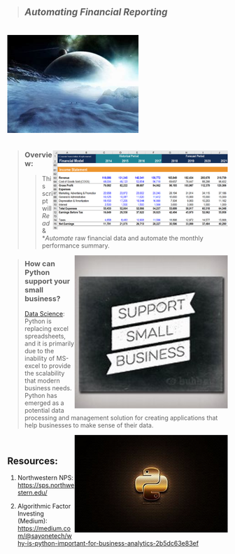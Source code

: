 >## *Automating Financial Reporting*   
#

<img src="Images/universe.jfif" align="center" width="300px"/>
<br clear="center"/>

#

<img src="Images/income_statement.png" align="right" width="400px"/>

#

>### Overview: 
>> This script will *Read* & **Automate* raw financial data and automate the monthly performance summary. 

<img src="Images/small_business.jfif" align="right" width="350px"/>


>### How can Python support your small business?
> [Data Science](https://medium.com/@sayonetech/why-is-python-important-for-business-analytics-2b5dc63e83ef): Python is replacing excel spreadsheets, and it is primarily due to the inability of MS-excel to provide the scalability that modern business needs. Python has emerged as a potential data processing and management solution for creating applications that help businesses to make sense of their data.
>
<img src="Images/python.jfif" align="right" width="350px"/>
<br clear="center"/>

## Resources:
1. Northwestern NPS:
https://sps.northwestern.edu/

2. Algorithmic Factor Investing (Medium):
https://medium.com/@sayonetech/why-is-python-important-for-business-analytics-2b5dc63e83ef
